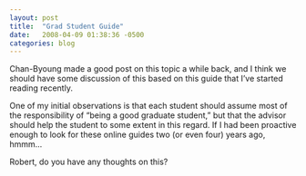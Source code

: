 ```yaml
---
layout: post
title:  "Grad Student Guide"
date:   2008-04-09 01:38:36 -0500
categories: blog
---
```

Chan-Byoung made a good post on this topic a while back, and I think we should have some discussion of this based on this guide that I’ve started reading recently.

One of my initial observations is that each student should assume most of the responsibility of “being a good graduate student,” but that the advisor should help the student to some extent in this regard. If I had been proactive enough to look for these online guides two (or even four) years ago, hmmm…

Robert, do you have any thoughts on this?
